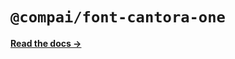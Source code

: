 # `@compai/font-cantora-one`

[**Read the docs &rarr;**](https://components.ai/docs/typefaces/cantora-one)
